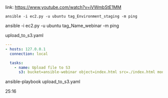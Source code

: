 link: https://www.youtube.com/watch?v=iVWmbStE1MM


`ansible -i ec2.py -u ubuntu tag_Environment_staging -m ping`

ansible -i ec2.py -u ubuntu tag_Name_webinar -m ping

upload_to_s3.yaml
```yaml 
---
- hosts: 127.0.0.1
  connection: local

  tasks:
    - name: Upload file to S3
      s3: bucket=ansible-webinar object=index.html src=./index.html mode=put permission=public-read

```
ansible-playbook upload_to_s3.yaml

25:16
